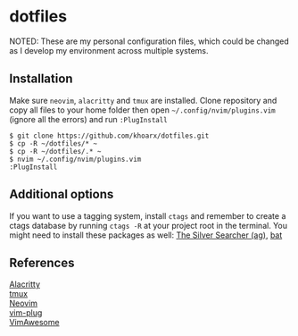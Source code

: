 # dotfiles
NOTED: These are my personal configuration files, which could be changed as I develop my environment across multiple systems.

## Installation
Make sure `neovim`, `alacritty` and `tmux` are installed. Clone repository and copy all files to your home folder then open `~/.config/nvim/plugins.vim` (ignore all the errors) and run `:PlugInstall`
```shell script
$ git clone https://github.com/khoarx/dotfiles.git
$ cp -R ~/dotfiles/* ~
$ cp -R ~/dotfiles/.* ~
$ nvim ~/.config/nvim/plugins.vim
:PlugInstall
```

## Additional options
If you want to use a tagging system, install `ctags` and remember to create a ctags database by running `ctags -R` at your project root in the terminal.
You might need to install these packages as well: [The Silver Searcher (ag)](https://github.com/ggreer/the_silver_searcher), [bat](https://github.com/sharkdp/bat)

## References
[Alacritty](https://github.com/alacritty/alacritty)\
[tmux](https://github.com/tmux/tmux)\
[Neovim](https://neovim.io/)\
[vim-plug](https://github.com/junegunn/vim-plug)\
[VimAwesome](https://vimawesome.com/)
